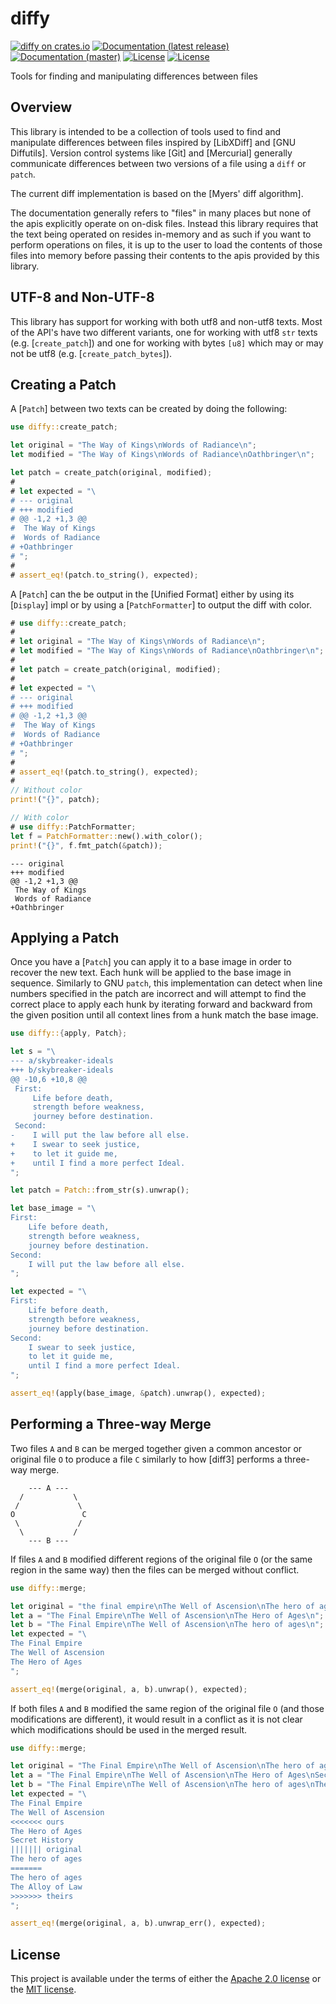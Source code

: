 # diffy

[![diffy on crates.io](https://img.shields.io/crates/v/diffy)](https://crates.io/crates/diffy)
[![Documentation (latest release)](https://docs.rs/diffy/badge.svg)](https://docs.rs/diffy/)
[![Documentation (master)](https://img.shields.io/badge/docs-master-59f)](https://bmwill.github.io/diffy/diffy/)
[![License](https://img.shields.io/badge/license-Apache-green.svg)](LICENSE-APACHE)
[![License](https://img.shields.io/badge/license-MIT-green.svg)](LICENSE-MIT)

Tools for finding and manipulating differences between files

## Overview

This library is intended to be a collection of tools used to find and
manipulate differences between files inspired by [LibXDiff] and [GNU
Diffutils]. Version control systems like [Git] and [Mercurial] generally
communicate differences between two versions of a file using a `diff` or
`patch`.

The current diff implementation is based on the [Myers' diff algorithm].

The documentation generally refers to "files" in many places but none of
the apis explicitly operate on on-disk files. Instead this library
requires that the text being operated on resides in-memory and as such if
you want to perform operations on files, it is up to the user to load the
contents of those files into memory before passing their contents to the
apis provided by this library.

## UTF-8 and Non-UTF-8

This library has support for working with both utf8 and non-utf8 texts.
Most of the API's have two different variants, one for working with utf8
`str` texts (e.g. [`create_patch`]) and one for working with bytes `[u8]`
which may or may not be utf8 (e.g. [`create_patch_bytes`]).

## Creating a Patch

A [`Patch`] between two texts can be created by doing the following:

 ```rust
 use diffy::create_patch;

 let original = "The Way of Kings\nWords of Radiance\n";
 let modified = "The Way of Kings\nWords of Radiance\nOathbringer\n";

 let patch = create_patch(original, modified);
 #
 # let expected = "\
 # --- original
 # +++ modified
 # @@ -1,2 +1,3 @@
 #  The Way of Kings
 #  Words of Radiance
 # +Oathbringer
 # ";
 #
 # assert_eq!(patch.to_string(), expected);
 ```

A [`Patch`] can the be output in the [Unified Format] either by using its
[`Display`] impl or by using a [`PatchFormatter`] to output the diff with
color.

 ```rust
 # use diffy::create_patch;
 #
 # let original = "The Way of Kings\nWords of Radiance\n";
 # let modified = "The Way of Kings\nWords of Radiance\nOathbringer\n";
 #
 # let patch = create_patch(original, modified);
 #
 # let expected = "\
 # --- original
 # +++ modified
 # @@ -1,2 +1,3 @@
 #  The Way of Kings
 #  Words of Radiance
 # +Oathbringer
 # ";
 #
 # assert_eq!(patch.to_string(), expected);
 #
 // Without color
 print!("{}", patch);

 // With color
 # use diffy::PatchFormatter;
 let f = PatchFormatter::new().with_color();
 print!("{}", f.fmt_patch(&patch));
 ```

 ```console
 --- original
 +++ modified
 @@ -1,2 +1,3 @@
  The Way of Kings
  Words of Radiance
 +Oathbringer
 ```

## Applying a Patch

Once you have a [`Patch`] you can apply it to a base image in order to
recover the new text. Each hunk will be applied to the base image in
sequence. Similarly to GNU `patch`, this implementation can detect when
line numbers specified in the patch are incorrect and will attempt to find
the correct place to apply each hunk by iterating forward and backward
from the given position until all context lines from a hunk match the base
image.

 ```rust
 use diffy::{apply, Patch};

 let s = "\
 --- a/skybreaker-ideals
 +++ b/skybreaker-ideals
 @@ -10,6 +10,8 @@
  First:
      Life before death,
      strength before weakness,
      journey before destination.
  Second:
 -    I will put the law before all else.
 +    I swear to seek justice,
 +    to let it guide me,
 +    until I find a more perfect Ideal.
 ";

 let patch = Patch::from_str(s).unwrap();

 let base_image = "\
 First:
     Life before death,
     strength before weakness,
     journey before destination.
 Second:
     I will put the law before all else.
 ";

 let expected = "\
 First:
     Life before death,
     strength before weakness,
     journey before destination.
 Second:
     I swear to seek justice,
     to let it guide me,
     until I find a more perfect Ideal.
 ";

 assert_eq!(apply(base_image, &patch).unwrap(), expected);
 ```

## Performing a Three-way Merge

Two files `A` and `B` can be merged together given a common ancestor or
original file `O` to produce a file `C` similarly to how [diff3]
performs a three-way merge.

 ```console
     --- A ---
   /           \
  /             \
 O               C
  \             /
   \           /
     --- B ---
 ```

If files `A` and `B` modified different regions of the original file `O`
(or the same region in the same way) then the files can be merged without
conflict.

 ```rust
 use diffy::merge;

 let original = "the final empire\nThe Well of Ascension\nThe hero of ages\n";
 let a = "The Final Empire\nThe Well of Ascension\nThe Hero of Ages\n";
 let b = "The Final Empire\nThe Well of Ascension\nThe hero of ages\n";
 let expected = "\
 The Final Empire
 The Well of Ascension
 The Hero of Ages
 ";

 assert_eq!(merge(original, a, b).unwrap(), expected);
 ```

If both files `A` and `B` modified the same region of the original file
`O` (and those modifications are different), it would result in a conflict
as it is not clear which modifications should be used in the merged
result.

 ```rust
 use diffy::merge;

 let original = "The Final Empire\nThe Well of Ascension\nThe hero of ages\n";
 let a = "The Final Empire\nThe Well of Ascension\nThe Hero of Ages\nSecret History\n";
 let b = "The Final Empire\nThe Well of Ascension\nThe hero of ages\nThe Alloy of Law\n";
 let expected = "\
 The Final Empire
 The Well of Ascension
 <<<<<<< ours
 The Hero of Ages
 Secret History
 ||||||| original
 The hero of ages
 =======
 The hero of ages
 The Alloy of Law
 >>>>>>> theirs
 ";

 assert_eq!(merge(original, a, b).unwrap_err(), expected);
 ```

## License

This project is available under the terms of either the [Apache 2.0
license](LICENSE-APACHE) or the [MIT license](LICENSE-MIT).
